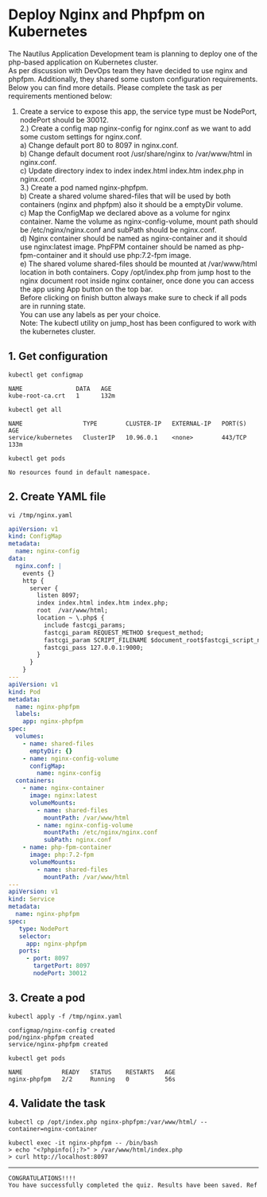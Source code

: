 # Deploy Nginx and Phpfpm on Kubernetes

The Nautilus Application Development team is planning to deploy one of the php-based application on Kubernetes cluster.  
As per discussion with DevOps team they have decided to use nginx and phpfpm. Additionally, they shared some custom configuration requirements.  
Below you can find more details. Please complete the task as per requirements mentioned below:  
1) Create a service to expose this app, the service type must be NodePort, nodePort should be 30012.  
2.) Create a config map nginx-config for nginx.conf as we want to add some custom settings for nginx.conf.  
a) Change default port 80 to 8097 in nginx.conf.  
b) Change default document root /usr/share/nginx to /var/www/html in nginx.conf.  
c) Update directory index to index index.html index.htm index.php in nginx.conf.  
3.) Create a pod named nginx-phpfpm.  
b) Create a shared volume shared-files that will be used by both containers (nginx and phpfpm) also it should be a emptyDir volume.  
c) Map the ConfigMap we declared above as a volume for nginx container. Name the volume as nginx-config-volume, mount path should be /etc/nginx/nginx.conf and subPath should be nginx.conf.  
d) Nginx container should be named as nginx-container and it should use nginx:latest image. PhpFPM container should be named as php-fpm-container and it should use php:7.2-fpm image.  
e) The shared volume shared-files should be mounted at /var/www/html location in both containers. Copy /opt/index.php from jump host to the nginx document root inside nginx container, once done you can access the app using App button on the top bar.  
Before clicking on finish button always make sure to check if all pods are in running state.  
You can use any labels as per your choice.  
Note: The kubectl utility on jump_host has been configured to work with the kubernetes cluster.  


## 1. Get configuration
`kubectl get configmap`  
```console
NAME               DATA   AGE
kube-root-ca.crt   1      132m
```

`kubectl get all`  
```console
NAME                 TYPE        CLUSTER-IP   EXTERNAL-IP   PORT(S)   AGE
service/kubernetes   ClusterIP   10.96.0.1    <none>        443/TCP   133m
```

`kubectl get pods`  
```console
No resources found in default namespace.
```


## 2. Create YAML file
`vi /tmp/nginx.yaml`  

```yaml
apiVersion: v1
kind: ConfigMap
metadata:
  name: nginx-config
data:
  nginx.conf: |
    events {} 
    http {
      server {
        listen 8097;
        index index.html index.htm index.php;
        root  /var/www/html;
        location ~ \.php$ {
          include fastcgi_params;
          fastcgi_param REQUEST_METHOD $request_method;
          fastcgi_param SCRIPT_FILENAME $document_root$fastcgi_script_name;
          fastcgi_pass 127.0.0.1:9000;
        }
      }
    }
---
apiVersion: v1
kind: Pod
metadata:
  name: nginx-phpfpm
  labels:
    app: nginx-phpfpm
spec:
  volumes:
    - name: shared-files
      emptyDir: {}
    - name: nginx-config-volume
      configMap:
        name: nginx-config
  containers:
    - name: nginx-container
      image: nginx:latest
      volumeMounts:
        - name: shared-files
          mountPath: /var/www/html
        - name: nginx-config-volume
          mountPath: /etc/nginx/nginx.conf
          subPath: nginx.conf
    - name: php-fpm-container
      image: php:7.2-fpm
      volumeMounts:
        - name: shared-files
          mountPath: /var/www/html
---
apiVersion: v1
kind: Service
metadata:
  name: nginx-phpfpm
spec:
   type: NodePort
   selector:
     app: nginx-phpfpm
   ports:
     - port: 8097
       targetPort: 8097
       nodePort: 30012
```


## 3. Create a pod
`kubectl apply -f /tmp/nginx.yaml`
```console
configmap/nginx-config created
pod/nginx-phpfpm created
service/nginx-phpfpm created
```

`kubectl get pods`  
```console
NAME           READY   STATUS    RESTARTS   AGE
nginx-phpfpm   2/2     Running   0          56s
```


## 4. Validate the task
`kubectl cp /opt/index.php nginx-phpfpm:/var/www/html/ --container=nginx-container`  

`kubectl exec -it nginx-phpfpm -- /bin/bash`  
`> echo "<?phpinfo();?>" > /var/www/html/index.php`  
`> curl http://localhost:8097`  


---

```bash
CONGRATULATIONS!!!!
You have successfully completed the quiz. Results have been saved. Ref ID:63170d09597469c3a52e4cfa
```
